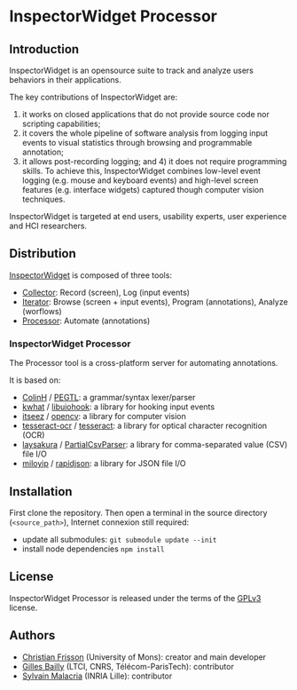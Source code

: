 # InspectorWidget Processor

## Introduction

InspectorWidget is an opensource suite to track and analyze users behaviors in their applications. 

The key contributions of InspectorWidget are:
1) it works on closed applications that do not provide source code nor scripting capabilities; 
2) it covers the whole pipeline of software analysis from logging input events to visual statistics through browsing and programmable annotation; 
3) it allows post-recording logging; and 4) it does not require programming skills. To achieve this, InspectorWidget combines low-level event logging (e.g. mouse and keyboard events) and high-level screen features (e.g. interface widgets) captured though computer vision techniques. 

InspectorWidget is targeted at end users, usability experts, user experience and HCI researchers.

## Distribution

[InspectorWidget](https://github.com/InspectorWidget/InspectorWidget) is composed of three tools:
- [Collector](https://github.com/InspectorWidget/InspectorWidgetCollector): Record (screen), Log (input events) 
- [Iterator](https://github.com/InspectorWidget/InspectorWidgetIterator): Browse (screen + input events), Program (annotations), Analyze (worflows)
- [Processor](https://github.com/InspectorWidget/InspectorWidgetProcessor): Automate (annotations)

### InspectorWidget Processor

The Processor tool is a cross-platform server for automating annotations. 

It is based on:
- [ColinH](https://github.com/ColinH) / [PEGTL](https://github.com/ColinH/PEGTL): a grammar/syntax lexer/parser
- [kwhat](https://github.com/kwhat) / [libuiohook](https://github.com/kwhat/libuiohook): a library for hooking input events
- [itseez](https://github.com/itseez) / [opencv](https://github.com/itseez/opencv): a library for computer vision
- [tesseract-ocr](https://github.com/tesseract-ocr) / [tesseract](https://github.com/tesseract-ocr/tesseract): a library for optical character recognition (OCR)
- [laysakura](https://github.com/laysakura) / [PartialCsvParser](https://github.com/laysakura/PartialCsvParser): a library for comma-separated value (CSV) file I/O
- [miloyip](https://github.com/miloyip) / [rapidjson](https://github.com/miloyip/rapidjson): a library for JSON file I/O

## Installation

First clone the repository.
Then open a terminal in the source directory (`<source_path>`), Internet connexion still required:
* update all submodules: 
```git submodule update --init```
* install node dependencies
```npm install```

## License

InspectorWidget Processor is released under the terms of the [GPLv3](http://www.gnu.org/licenses/gpl-3.0.html) license.

## Authors
 * [Christian Frisson](http://christian.frisson.re) (University of Mons): creator and main developer
 * [Gilles Bailly](http://www.gillesbailly.fr) (LTCI, CNRS, Télécom-ParisTech): contributor
 * [Sylvain Malacria](http://www.malacria.fr) (INRIA Lille): contributor